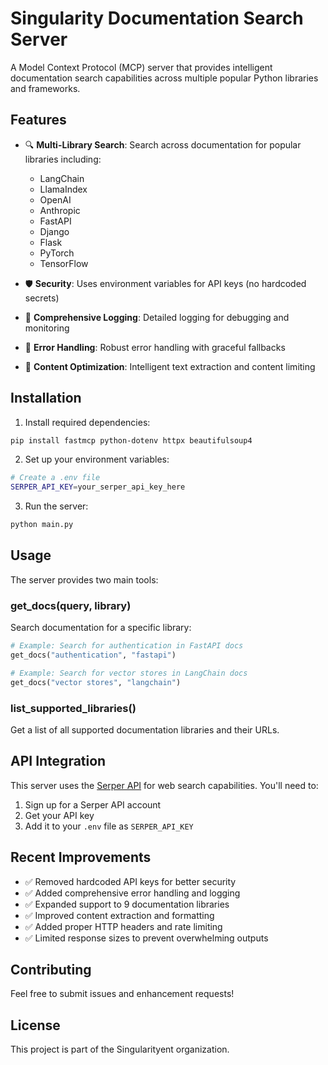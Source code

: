 # Singularity Documentation Search Server

A Model Context Protocol (MCP) server that provides intelligent documentation search capabilities across multiple popular Python libraries and frameworks.

## Features

- 🔍 **Multi-Library Search**: Search across documentation for popular libraries including:
  - LangChain
  - LlamaIndex  
  - OpenAI
  - Anthropic
  - FastAPI
  - Django
  - Flask
  - PyTorch
  - TensorFlow

- 🛡️ **Security**: Uses environment variables for API keys (no hardcoded secrets)
- 📝 **Comprehensive Logging**: Detailed logging for debugging and monitoring
- 🚀 **Error Handling**: Robust error handling with graceful fallbacks
- 🎯 **Content Optimization**: Intelligent text extraction and content limiting

## Installation

1. Install required dependencies:
```bash
pip install fastmcp python-dotenv httpx beautifulsoup4
```

2. Set up your environment variables:
```bash
# Create a .env file
SERPER_API_KEY=your_serper_api_key_here
```

3. Run the server:
```bash
python main.py
```

## Usage

The server provides two main tools:

### get_docs(query, library)
Search documentation for a specific library:
```python
# Example: Search for authentication in FastAPI docs
get_docs("authentication", "fastapi")

# Example: Search for vector stores in LangChain docs  
get_docs("vector stores", "langchain")
```

### list_supported_libraries()
Get a list of all supported documentation libraries and their URLs.

## API Integration

This server uses the [Serper API](https://serper.dev) for web search capabilities. You'll need to:

1. Sign up for a Serper API account
2. Get your API key
3. Add it to your `.env` file as `SERPER_API_KEY`

## Recent Improvements

- ✅ Removed hardcoded API keys for better security
- ✅ Added comprehensive error handling and logging
- ✅ Expanded support to 9 documentation libraries
- ✅ Improved content extraction and formatting
- ✅ Added proper HTTP headers and rate limiting
- ✅ Limited response sizes to prevent overwhelming outputs

## Contributing

Feel free to submit issues and enhancement requests!

## License

This project is part of the Singularityent organization.
